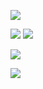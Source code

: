 ![](https://github-readme-stats.vercel.app/api/top-langs/?username=FN-Kirsten&theme=radical&hide_border=false&include_all_commits=true&count_private=false&layout=compact)

![](https://github-readme-stats.vercel.app/api?username=FN-Kirsten&show_icons=true&theme=radical&hide_border=false&include_all_commits=true&count_private=false)
![](https://github-readme-streak-stats.herokuapp.com/?user=FN-Kirsten&theme=radical&hide_border=false)

![](https://github-profile-trophy.vercel.app/?username=FN-Kirsten&theme=monokai&no-frame=true&no-bg=true&margin-w=4)

[![](https://visitcount.itsvg.in/api?id=FN-Kirsten&icon=9&color=5)](https://visitcount.itsvg.in)
